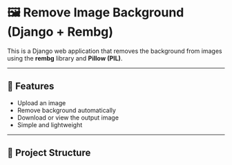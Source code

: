 
# 🖼️ Remove Image Background (Django + Rembg)

This is a Django web application that removes the background from images using the **rembg** library and **Pillow (PIL)**.

---

## 🚀 Features
- Upload an image
- Remove background automatically
- Download or view the output image
- Simple and lightweight

---

## 📂 Project Structure
